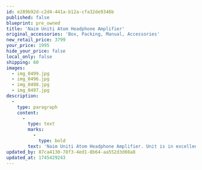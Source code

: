 ```yaml
---
id: e289b92d-c2d4-441a-b12a-cfa32de9346b
published: false
blueprint: pre_owned
title: 'Naim Uniti Atom Headphone Amplifier'
original_accessories: 'Box, Packing, Manual, Accessories'
new_retail_price: 3799
your_price: 1995
hide_your_price: false
local_only: false
shipping: 60
images:
  - img_0499.jpg
  - img_0496.jpg
  - img_0498.jpg
  - img_0497.jpg
description:
  -
    type: paragraph
    content:
      -
        type: text
        marks:
          -
            type: bold
        text: 'Naim Uniti Atom Headphone Amplifier. Unit is in excellent physical and functional condition with original box, packing and accessories. Unit sold as new for $3,799.00'
updated_by: 87ca4130-78f3-4ed1-8b64-aa552d3d08a8
updated_at: 1745429243
---
```

